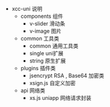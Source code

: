 - xcc-uni 说明
  - components 组件
    - v-slider  滑动条
    - v-image  图片
  - common 工具类
    - common 通用工具类
    - single  uni扩展
    - string  原生扩展
  - plugins  插件类
    - jsencrypt    RSA , Base64 加密类
    - xsign.js   自定义加密
  - api 网络类
    - xs.js    uniapp 网络请求封装

